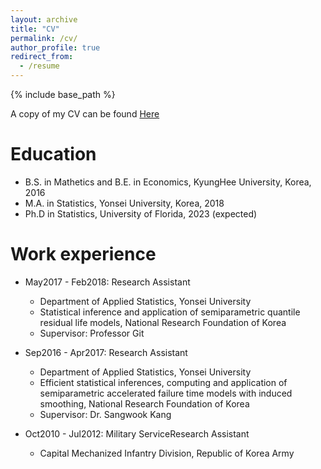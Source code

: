```yaml
---
layout: archive
title: "CV"
permalink: /cv/
author_profile: true
redirect_from:
  - /resume
---
```


{% include base_path %}

A copy of my CV can be found [Here](http://woojungbae.github.io/files/CV.pdf)

Education
======
* B.S. in Mathetics and B.E. in Economics, KyungHee University, Korea, 2016
* M.A. in Statistics, Yonsei University, Korea, 2018
* Ph.D in Statistics, University of Florida, 2023 (expected)

Work experience
======
* May2017 - Feb2018: Research Assistant
  * Department of Applied Statistics, Yonsei University
  * Statistical inference and application of semiparametric quantile residual life models, National Research Foundation of Korea
  * Supervisor: Professor Git
* Sep2016 - Apr2017: Research Assistant
  * Department of Applied Statistics, Yonsei University
  * Efficient statistical inferences, computing and application of semiparametric accelerated failure time models with induced smoothing, National Research Foundation of Korea
  * Supervisor: Dr. Sangwook Kang

* Oct2010 - Jul2012: Military ServiceResearch Assistant
  * Capital Mechanized Infantry Division, Republic of Korea Army
